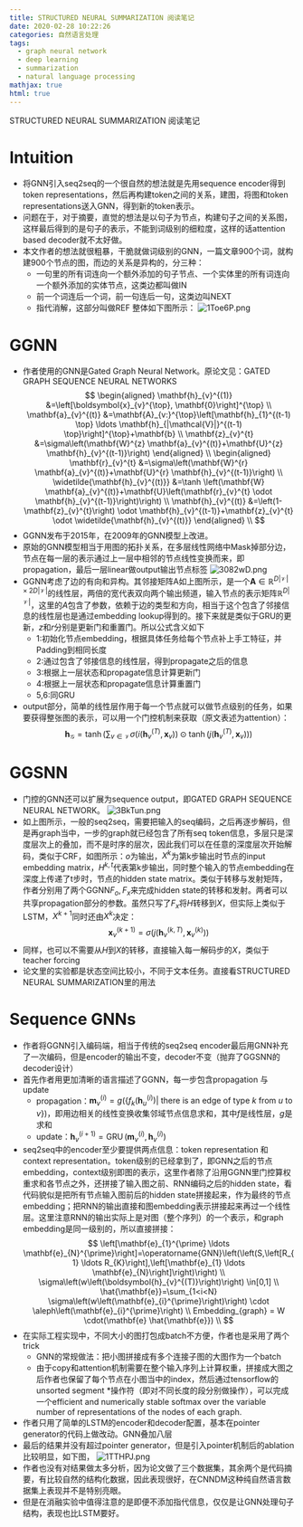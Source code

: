 ```yaml
---
title: STRUCTURED NEURAL SUMMARIZATION 阅读笔记
date: 2020-02-28 10:22:26
categories: 自然语言处理
tags:
  - graph neural network
  - deep learning
  - summarization
  -	natural language processing
mathjax: true
html: true
---
```


STRUCTURED NEURAL SUMMARIZATION 阅读笔记

<!--more-->

# Intuition
-	将GNN引入seq2seq的一个很自然的想法就是先用sequence encoder得到token representations，然后再构建token之间的关系，建图，将图和token representations送入GNN，得到新的token表示。
-	问题在于，对于摘要，直觉的想法是以句子为节点，构建句子之间的关系图，这样最后得到的是句子的表示，不能到词级别的细粒度，这样的话attention based decoder就不太好做。
-	本文作者的想法就很粗暴，干脆就做词级别的GNN，一篇文章900个词，就构建900个节点的图，而边的关系是异构的，分三种：
	-	一句里的所有词连向一个额外添加的句子节点、一个实体里的所有词连向一个额外添加的实体节点，这类边都叫做IN
	-	前一个词连后一个词，前一句连后一句，这类边叫NEXT
	-	指代消解，这部分叫做REF
	整体如下图所示：
	![1Toe6P.png](https://s2.ax1x.com/2020/02/11/1Toe6P.png)

# GGNN
-	作者使用的GNN是Gated Graph Neural Network。原论文见：GATED GRAPH SEQUENCE NEURAL NETWORKS
$$
\begin{aligned} \mathbf{h}_{v}^{(1)} &=\left[\boldsymbol{x}_{v}^{\top}, \mathbf{0}\right]^{\top} \\ \mathbf{a}_{v}^{(t)} &=\mathbf{A}_{v:}^{\top}\left[\mathbf{h}_{1}^{(t-1) \top} \ldots \mathbf{h}_{|\mathcal{V}|}^{(t-1) \top}\right]^{\top}+\mathbf{b} \\ \mathbf{z}_{v}^{t} &=\sigma\left(\mathbf{W}^{z} \mathbf{a}_{v}^{(t)}+\mathbf{U}^{z} \mathbf{h}_{v}^{(t-1)}\right) \end{aligned} \\ 
\begin{aligned} \mathbf{r}_{v}^{t} &=\sigma\left(\mathbf{W}^{r} \mathbf{a}_{v}^{(t)}+\mathbf{U}^{r} \mathbf{h}_{v}^{(t-1)}\right) \\ \widetilde{\mathbf{h}_{v}^{(t)}} &=\tanh \left(\mathbf{W} \mathbf{a}_{v}^{(t)}+\mathbf{U}\left(\mathbf{r}_{v}^{t} \odot \mathbf{h}_{v}^{(t-1)}\right)\right) \\ \mathbf{h}_{v}^{(t)} &=\left(1-\mathbf{z}_{v}^{t}\right) \odot \mathbf{h}_{v}^{(t-1)}+\mathbf{z}_{v}^{t} \odot \widetilde{\mathbf{h}_{v}^{(t)}} \end{aligned} \\
$$
-	GGNN发布于2015年，在2009年的GNN模型上改进。
-	原始的GNN模型相当于用图的拓扑关系，在多层线性网络中Mask掉部分边，节点在每一层的表示通过上一层中相邻的节点线性变换而来，即propagation，最后一层linear做output输出节点标签
![3082wD.png](https://s2.ax1x.com/2020/02/27/3082wD.png)
-	GGNN考虑了边的有向和异构。其邻接矩阵A如上图所示，是一个$\mathbf{A} \in \mathbb{R}^{D|\mathcal{V}| \times 2 D|\mathcal{V}|}$的线性层，两倍的宽代表双向两个输出频道，输入节点的表示矩阵$\mathbb{R}^{D|\mathcal{V}|}$，这里的$A$包含了参数，依赖于边的类型和方向，相当于这个包含了邻接信息的线性层也是通过embedding lookup得到的。接下来就是类似于GRU的更新，$z$和$r$分别是更新门和重置门。所以公式含义如下
	-	1:初始化节点embedding，根据具体任务给每个节点补上手工特征，并Padding到相同长度
	-	2:通过包含了邻接信息的线性层，得到propagate之后的信息
	-	3:根据上一层状态和propagate信息计算更新门
	-	4:根据上一层状态和propagate信息计算重置门
	-	5,6:同GRU
-	output部分，简单的线性层作用于每一个节点就可以做节点级别的任务，如果要获得整张图的表示，可以用一个门控机制来获取（原文表述为attention）：
	$$
	\mathbf{h}_{\mathcal{G}}=\tanh \left(\sum_{v \in \mathcal{V}} \sigma\left(i\left(\mathbf{h}_{v}^{(T)}, \boldsymbol{x}_{v}\right)\right) \odot \tanh \left(j\left(\mathbf{h}_{v}^{(T)}, \boldsymbol{x}_{v}\right)\right)\right)
	$$

# GGSNN
-	门控的GNN还可以扩展为sequence output，即GATED GRAPH SEQUENCE NEURAL NETWORK。
![3BkTun.png](https://s2.ax1x.com/2020/02/28/3BkTun.png)
-	如上图所示，一般的seq2seq，需要把输入的seq编码，之后再逐步解码，但是再graph当中，一步的graph就已经包含了所有seq token信息，多层只是深度层次上的叠加，而不是时序的层次，因此我们可以在任意的深度层次开始解码，类似于CRF，如图所示：$o$为输出，$X^k$为第k步输出时节点的input embedding matrix，$H^{k,t}$代表第k步输出，同时整个输入的节点embedding在深度上传递了t步时，节点的hidden state matrix。类似于转移与发射矩阵，作者分别用了两个GGNN$F_o,F_x$来完成hidden state的转移和发射。两者可以共享propagation部分的参数。虽然只写了$F_x$将$H$转移到$X$，但实际上类似于LSTM，$X^{k+1}$同时还由$X^k$决定：
$$
\boldsymbol{x}_{v}^{(k+1)}=\sigma\left(j\left(\mathbf{h}_{v}^{(k, T)}, \boldsymbol{x}_{v}^{(k)}\right)\right)
$$
-	同样，也可以不需要从$H$到$X$的转移，直接输入每一解码步的$X$，类似于teacher forcing
-	论文里的实验都是状态空间比较小，不同于文本任务。直接看STRUCTURED NEURAL SUMMARIZATION里的用法

# Sequence GNNs
-	作者将GGNN引入编码端，相当于传统的seq2seq encoder最后用GNN补充了一次编码，但是encoder的输出不变，decoder不变（抛弃了GGSNN的decoder设计）
-	首先作者用更加清晰的语言描述了GGNN，每一步包含propagation 与 update
	-	propagation：$\boldsymbol{m}_{v}^{(i)}=g\left(\left\{f_{k}\left(\boldsymbol{h}_{u}^{(i)}\right) | \text { there is an edge of type } k \text { from } u \text { to } v\right\}\right.)$，即用边相关的线性变换收集邻域节点信息求和，其中$f$是线性层，$g$是求和
	-	update：$\boldsymbol{h}_{v}^{(i+1)}=\operatorname{GRU}\left(\boldsymbol{m}_{v}^{(i)}, \boldsymbol{h}_{v}^{(i)}\right)$
-	seq2seq中的encoder至少要提供两点信息：token representation 和 context representation。token级别的已经拿到了，即GNN之后的节点 embedding，context级别即图的表示，这里作者除了沿用GGNN里门控算权重求和各节点之外，还拼接了输入图之前、RNN编码之后的hidden state，看代码貌似是把所有节点输入图前后的hidden state拼接起来，作为最终的节点embedding；把RNN的输出直接和图embedding表示拼接起来再过一个线性层。这里注意RNN的输出实际上是对图（整个序列）的一个表示，和graph embedding是同一级别的，所以直接拼接：
	$$
	\left[\mathbf{e}_{1}^{\prime} \ldots \mathbf{e}_{N}^{\prime}\right]=\operatorname{GNN}\left(\left(S,\left[R_{1} \ldots R_{K}\right],\left[\mathbf{e}_{1} \ldots \mathbf{e}_{N}\right]\right)\right) \\
	\sigma\left(w\left(\boldsymbol{h}_{v}^{(T)}\right)\right) \in[0,1] \\
	\hat{\mathbf{e}}=\sum_{1<i<N} \sigma\left(w\left(\mathbf{e}_{i}^{\prime}\right)\right) \cdot \aleph\left(\mathbf{e}_{i}^{\prime}\right) \\
	Embedding_{graph} = W \cdot(\mathbf{e} \hat{\mathbf{e}}) \\
	$$
-	在实际工程实现中，不同大小的图打包成batch不方便，作者也是采用了两个trick
	-	GNN的常规做法：把小图拼接成有多个连接子图的大图作为一个batch
	-	由于copy和attention机制需要在整个输入序列上计算权重，拼接成大图之后作者也保留了每个节点在小图当中的index，然后通过tensorflow的unsorted segment *操作符（即对不同长度的段分别做操作），可以完成一个efficient and numerically stable softmax over the variable number of representations of the nodes of each graph.
-	作者只用了简单的LSTM的encoder和decoder配置，基本在pointer generator的代码上做改动。GNN叠加八层
-	最后的结果并没有超过pointer generator，但是引入pointer机制后的ablation比较明显，如下图，
	![1TTHPJ.png](https://s2.ax1x.com/2020/02/11/1TTHPJ.png)
-	作者也没有对结果做太多分析，因为论文做了三个数据集，其余两个是代码摘要，有比较自然的结构化数据，因此表现很好，在CNNDM这种纯自然语言数据集上表现并不是特别亮眼。
-	但是在消融实验中值得注意的是即便不添加指代信息，仅仅是让GNN处理句子结构，表现也比LSTM要好。